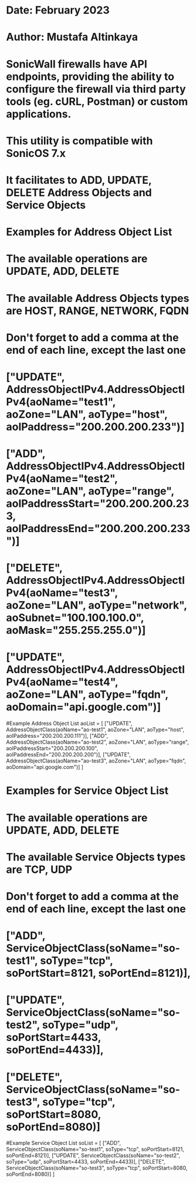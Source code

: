 # Date: February 2023
# Author: Mustafa Altinkaya

# SonicWall firewalls have API endpoints, providing the ability to configure the firewall via third party tools (eg. cURL, Postman) or custom applications.
# This utility is compatible with SonicOS 7.x 
# It facilitates to ADD, UPDATE, DELETE Address Objects and Service Objects

# Examples for Address Object List
# The available operations are UPDATE, ADD, DELETE
# The available Address Objects types are HOST, RANGE, NETWORK, FQDN
# Don't forget to add a comma at the end of each line, except the last one
# ["UPDATE", AddressObjectIPv4.AddressObjectIPv4(aoName="test1", aoZone="LAN", aoType="host", aoIPaddress="200.200.200.233")]
# ["ADD", AddressObjectIPv4.AddressObjectIPv4(aoName="test2", aoZone="LAN", aoType="range", aoIPaddressStart="200.200.200.233, aoIPaddressEnd="200.200.200.233")]
# ["DELETE", AddressObjectIPv4.AddressObjectIPv4(aoName="test3", aoZone="LAN", aoType="network", aoSubnet="100.100.100.0", aoMask="255.255.255.0")]
# ["UPDATE", AddressObjectIPv4.AddressObjectIPv4(aoName="test4", aoZone="LAN", aoType="fqdn", aoDomain="api.google.com")]

#Example Address Object List
aoList = [
    ["UPDATE", AddressObjectClass(aoName="ao-test1", aoZone="LAN", aoType="host", aoIPaddress="200.200.200.111")],
    ["ADD", AddressObjectClass(aoName="ao-test2", aoZone="LAN", aoType="range", aoIPaddressStart="200.200.200.100", aoIPaddressEnd="200.200.200.200")],
    ["UPDATE", AddressObjectClass(aoName="ao-test3", aoZone="LAN", aoType="fqdn", aoDomain="api.google.com")]
]

# Examples for Service Object List
# The available operations are UPDATE, ADD, DELETE
# The available Service Objects types are TCP, UDP
# Don't forget to add a comma at the end of each line, except the last one
# ["ADD", ServiceObjectClass(soName="so-test1", soType="tcp", soPortStart=8121, soPortEnd=8121)],
# ["UPDATE", ServiceObjectClass(soName="so-test2", soType="udp", soPortStart=4433, soPortEnd=4433)],
# ["DELETE", ServiceObjectClass(soName="so-test3", soType="tcp", soPortStart=8080, soPortEnd=8080)]

#Example Service Object List
soList = [
    ["ADD", ServiceObjectClass(soName="so-test1", soType="tcp", soPortStart=8121, soPortEnd=8121)],
    ["UPDATE", ServiceObjectClass(soName="so-test2", soType="udp", soPortStart=4433, soPortEnd=4433)],
    ["DELETE", ServiceObjectClass(soName="so-test3", soType="tcp", soPortStart=8080, soPortEnd=8080)]
]
